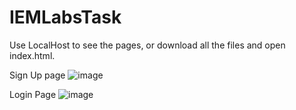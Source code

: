 # IEMLabsTask
Use LocalHost to see the pages, or download all the files and open index.html.

Sign Up page
![image](https://user-images.githubusercontent.com/83846197/175496171-336550f8-c5f7-4cec-b3a2-940403694db9.png)

Login Page
![image](https://user-images.githubusercontent.com/83846197/175496294-ba67c5b0-0aa2-47f2-bc09-21f3f497785c.png)
